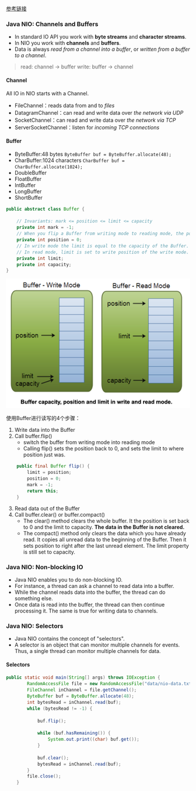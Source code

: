 [参考链接](http://tutorials.jenkov.com/java-nio/index.html)

### Java NIO: Channels and Buffers
- In standard IO API you work with **byte streams** and **character streams**. 
- In NIO you work with **channels** and **buffers**. 
- Data is always _read from a channel into a buffer_, or _written from a buffer to a channel_.

> read: channel -> buffer
> write: buffer -> channel

#### Channel
All IO in NIO starts with a Channel.
- FileChannel：reads data from and to _files_
- DatagramChannel：can read and write data over _the network via UDP_
- SocketChannel：can read and write data over _the network via TCP_
- ServerSocketChannel：listen for _incoming TCP connections_


#### Buffer
- ByteBuffer:48 bytes `ByteBuffer buf = ByteBuffer.allocate(48);`
- CharBuffer:1024 characters `CharBuffer buf = CharBuffer.allocate(1024);`
- DoubleBuffer
- FloatBuffer
- IntBuffer
- LongBuffer
- ShortBuffer

```java
public abstract class Buffer {

    // Invariants: mark <= position <= limit <= capacity
    private int mark = -1;
    // When you flip a Buffer from writing mode to reading mode, the position is reset back to 0.
    private int position = 0; 
    // In write mode the limit is equal to the capacity of the Buffer. 
    // In read mode, limit is set to write position of the write mode.
    private int limit; 
    private int capacity;
}
```
![](.nio_images/read-write-buffer.png)

使用Buffer进行读写的4个步骤：
1. Write data into the Buffer
2. Call buffer.flip()
    - switch the buffer from writing mode into reading mode 
    - Calling flip() sets the position back to 0, and sets the limit to where position just was.
```java
    public final Buffer flip() {
        limit = position;
        position = 0;
        mark = -1;
        return this;
    }
```
3. Read data out of the Buffer
4. Call buffer.clear() or buffer.compact() 
    - The clear() method clears the whole buffer. It the position is set back to 0 and the limit to capacity. **The data in the Buffer is not cleared.**
    - The compact() method only clears the data which you have already read. It copies all unread data to the beginning of the Buffer. Then it sets position to right after the last unread element. The limit property is still set to capacity.


### Java NIO: Non-blocking IO
- Java NIO enables you to do non-blocking IO. 
- For instance, a thread can ask a channel to read data into a buffer. 
- While the channel reads data into the buffer, the thread can do something else. 
- Once data is read into the buffer, the thread can then continue processing it. The same is true for writing data to channels.

### Java NIO: Selectors
- Java NIO contains the concept of "selectors". 
- A selector is an object that can monitor multiple channels for events. Thus, a single thread can monitor multiple channels for data.

#### Selectors


```java
public static void main(String[] args) throws IOException {
        RandomAccessFile file = new RandomAccessFile("data/nio-data.txt", "rw");
        FileChannel inChannel = file.getChannel();
        ByteBuffer buf = ByteBuffer.allocate(48);
        int bytesRead = inChannel.read(buf);
        while (bytesRead != -1) {

            buf.flip();

            while (buf.hasRemaining()) {
                System.out.print((char) buf.get());
            }

            buf.clear();
            bytesRead = inChannel.read(buf);
        }
        file.close();
    }
```